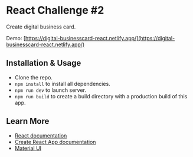 # React Challenge #2

Create digital business card.

Demo: [https://digital-businesscard-react.netlify.app/](https://digital-businesscard-react.netlify.app/)

## Installation & Usage

- Clone the repo.
- `npm install` to install all dependencies.
- `npm run dev` to launch server.
- `npm run build` to create a build directory with a production build of this app.

## Learn More

- [React documentation](https://reactjs.org/)
- [Create React App documentation](https://create-react-app.dev/docs/getting-started/)
- [Material UI](https://mui.com/)
